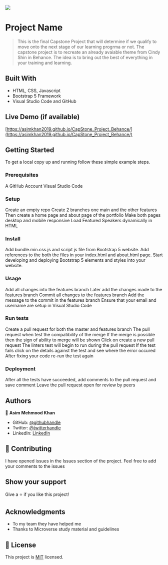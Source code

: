 ![](https://img.shields.io/badge/Microverse-blueviolet)

# Project Name

> This is the final Capstone Project that will determine if we qualify to move onto the next stage of our learning progrma or not. The capstone project is to recreate an already avaiable theme from Cindy Shin in Behance. The idea is to bring out the best of everything in your training and learning. 


## Built With

- HTML, CSS, Javascript
- Bootstrap 5 Framework
- Visual Studio Code and GitHub

## Live Demo (if available)
[https://asimkhan2019.github.io/CapStone_Project_Behance/](https://asimkhan2019.github.io/CapStone_Project_Behance/)

## Getting Started

To get a local copy up and running follow these simple example steps.

### Prerequisites

A GitHub Account
Visual Studio Code


### Setup
Create an empty repo
Create 2 branches one main and the other features 
Then create a home page and about page of the portfolio 
Make both pages desktop and mobile responsive
Load Featured Speakers dynamically in HTML

### Install
Add bundle.min.css.js and script js file from Bootstrap 5 website.
Add references to the both the files in your index.html and about.html page. 
Start developing and deploying Bootstrap 5 elements and styles into your website. 

### Usage
Add all changes into the features branch
Later add the changes made to the features branch 
Commit all changes to the features branch
Add the message to the commit in the features branch 
Ensure that your email and username are setup in Visual Studio Code 

### Run tests
Create a pull request for both the master and features branch
The pull request when test the compatibility of the merge
If the merge is possible then the sign of ability to merge will be shown 
Click on create a new pull request
The linters test will begin to run during the pull request 
If the test fails click on the details against the test and see where the error occured
After fixing your code re-run the test again

### Deployment
After all the tests have succeeded, add comments to the pull request and save comment 
Leave the pull request open for review by peers


## Authors

👤 **Asim Mehmood Khan**

- GitHub: [@githubhandle](https://github.com/AsimKhan2019/)
- Twitter: [@twitterhandle](https://twitter.com/vtechbiz)
- LinkedIn: [LinkedIn](https://www.linkedin.com/in/asim-khan-9bbb4211/)

## 🤝 Contributing

I have opened issues in the Issues section of the project. Feel free to add your comments to the issues

## Show your support

Give a ⭐️ if you like this project!

## Acknowledgments

- To my team they have helped me
- Thanks to Microverse study material and guidelines

## 📝 License

This project is [MIT](./MIT.md) licensed.
